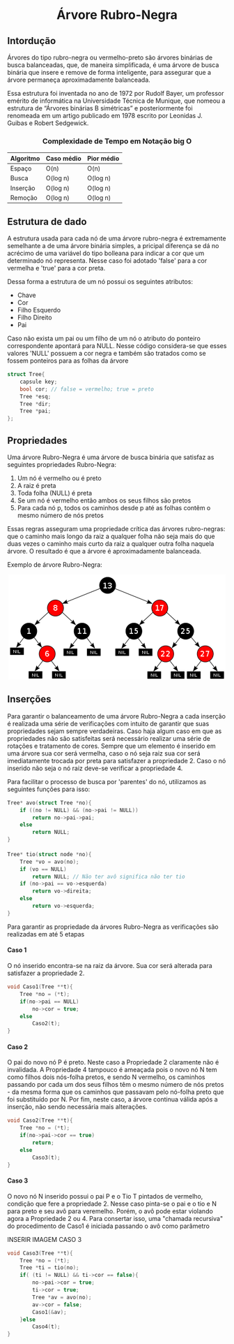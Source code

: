 <h1 align="center">Árvore Rubro-Negra</h1>
<h2 border="none"> Intordução </h2>
<p>Árvores do tipo rubro-negra ou vermelho-preto são árvores binárias de busca balanceadas, que, de maneira simplificada, é uma árvore de busca binária que insere e remove de forma inteligente, para assegurar que a árvore permaneça aproximadamente balanceada.</p>
<p>Essa estrutura foi inventada no ano de 1972 por Rudolf Bayer, um professor emérito de informática na Universidade Técnica de Munique, que nomeou a estrutura de “Árvores binárias B simétricas” e posteriormente foi renomeada em um artigo publicado em 1978 escrito por Leonidas J. Guibas e Robert Sedgewick.</p>
<h3 border="none" align="center"> Complexidade de Tempo em Notação big O </h3>
<table align="center">
    <thead>
        <th> Algoritmo </th>
        <th> Caso médio </th>
        <th> Pior médio </th>
    </thead>
    <tbody>
        <tr>
            <td> Espaço </td>
            <td> O(n) </td>
            <td> O(n) </td>
        </tr>
        <tr>
            <td> Busca </td>
            <td> O(log n) </td>
            <td> O(log n) </td>
        </tr>
        <tr>
            <td> Inserção </td>
            <td> O(log n) </td>
            <td> O(log n) </td>
        </tr>
        <tr>
            <td> Remoção </td>
            <td> O(log n) </td>
            <td> O(log n) </td>
        </tr>
    </tbody>
</table>


<h2>Estrutura de dado </h2>

<p>A estrutura usada para cada nó de uma árvore rubro-negra é extremamente semelhante a de uma árvore binária simples, a pricipal diferença se dá no acrécimo de uma variável do tipo bolleana para indicar a cor que um determinado nó representa. Nesse caso foi adotado 'false' para a cor vermelha e 'true' para a cor preta.</p>
<p>Dessa forma a estrutura de um nó possui os seguintes atributos: </p>
<ul>
  <li>Chave</li>
  <li>Cor</li>
  <li>Filho Esquerdo</li>
  <li>Filho Direito</li>
  <li>Pai</li>
</ul>
<p>Caso não exista um pai ou um filho de um nó o atributo do ponteiro correspondente apontará para NULL. Nesse código considera-se que esses valores 'NULL' possuem a cor negra e também são tratados como se fossem ponteiros para as folhas da árvore</p>

~~~C
struct Tree{
    capsule key;
    bool cor; // false = vermelho; true = preto
    Tree *esq;
    Tree *dir;
    Tree *pai;
};
~~~


<h2>Propriedades</h2>

<p> Uma árvore Rubro-Negra é uma árvore de busca binária que satisfaz as seguintes propriedades Rubro-Negra:<p>
<ol>
  <li>Um nó é vermelho ou é preto</li>
  <li>A raiz é preta</li>
  <li>Toda folha (NULL) é preta</li>
  <li> Se um nó é vermelho então ambos os seus filhos são
pretos</li>
  <li>Para cada nó p, todos os caminhos desde p até as
folhas contêm o mesmo número de nós pretos</li>
</ol>
<p>Essas regras asseguram uma propriedade crítica das árvores rubro-negras: que o caminho mais longo da raiz a qualquer folha não seja mais do que duas vezes o caminho mais curto da raiz a qualquer outra folha naquela árvore. O resultado é que a árvore é aproximadamente balanceada. </p>
<p>Exemplo de árvore Rubro-Negra:</p>
<p align="center">
  <img src="Imagens/teste.png" title="Exemplo de árvore"/>
</p>

<h2>Inserções</h2>
<p>Para garantir o balanceamento de uma árvore Rubro-Negra a cada inserção é realizada uma série de verificações com intuito de garantir que suas propriedades sejam sempre verdadeiras. Caso haja algum caso em que as propriedades não são satisfeitas será necessário realizar uma série de rotações e tratamento de cores. Sempre que um elemento é inserido em uma árvore sua cor será vermelha, caso o nó seja raiz sua cor será imediatamente trocada por preta para satisfazer a propriedade 2. Caso o nó inserido não seja o nó raiz deve-se verificar a propriedade 4.</p>
<p>Para facilitar o processo de busca por 'parentes' do nó, utilizamos as seguintes funções para isso: </p>

~~~C
Tree* avo(struct Tree *no){
	if ((no != NULL) && (no->pai != NULL))
		return no->pai->pai;
	else
		return NULL;
}

Tree* tio(struct node *no){
	Tree *vo = avo(no);
	if (vo == NULL)
		return NULL; // Não ter avô significa não ter tio
	if (no->pai == vo->esquerda)
		return vo->direita;
	else
		return vo->esquerda;
}
~~~

<p>Para garantir as propriedade da árvores Rubro-Negra as verificações são realizadas em até 5 etapas</p>

<h4>Caso 1</h4>
<p>O nó inserido encontra-se na raiz da árvore. Sua cor será alterada para satisfazer a propriedade 2.</p>

~~~C
void Caso1(Tree **t){
    Tree *no = (*t);
    if(no->pai == NULL)
        no->cor = true;
    else
        Caso2(t);
}
~~~

<h4>Caso 2</h4>
<p>O pai do novo nó P é preto. Neste caso a Propriedade 2 claramente não é invalidada. A Propriedade 4 tampouco é ameaçada pois o novo nó N tem como filhos dois nós-folha pretos, e sendo N vermelho, os caminhos passando por cada um dos seus filhos têm o mesmo número de nós pretos - da mesma forma que os caminhos que passavam pelo nó-folha preto que foi substituído por N. Por fim, neste caso, a árvore continua válida após a inserção, não sendo necessária mais alterações.</p>


~~~C
void Caso2(Tree **t){
    Tree *no = (*t);
    if(no->pai->cor == true)
        return;
    else
        Caso3(t);
}
~~~

<h4>Caso 3</h4>
<p>O novo nó N inserido possui o pai P e o Tio T pintados de vermelho, condição que fere a propriedade 2. Nesse caso pinta-se o pai e o tio e N para preto e seu avô para veremelho. Porém, o avô pode estar violando agora a Propriedade 2 ou 4. Para consertar isso, uma "chamada recursiva" do procedimento de Caso1 é iniciada passando o avô como parâmetro</p>
 <p>INSERIR IMAGEM CASO 3</p>

 ~~~C
 void Caso3(Tree **t){
     Tree *no = (*t);
     Tree *ti = tio(no);
     if( (ti != NULL) && ti->cor == false){
         no->pai->cor = true;
         ti->cor = true;
         Tree *av = avo(no);
         av->cor = false;
         Caso1(&av);
     }else
         Caso4(t);
 }
~~~
